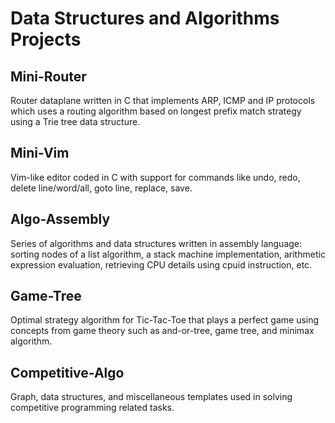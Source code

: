 # Data Structures and Algorithms Projects

## Mini-Router 

Router dataplane written in C that implements ARP, ICMP and IP protocols which uses a routing algorithm based on longest prefix match strategy using a Trie tree data structure.

## Mini-Vim

Vim-like editor coded in C with support for commands like undo, redo, delete line/word/all, goto line, replace, save.

## Algo-Assembly

Series of algorithms and data structures written in assembly language: sorting nodes of a list algorithm, a stack machine implementation, arithmetic expression evaluation, retrieving CPU details using cpuid instruction, etc.

## Game-Tree

Optimal strategy algorithm for Tic-Tac-Toe that plays a perfect game using concepts from game theory such as and-or-tree, game tree, and minimax algorithm.

## Competitive-Algo

Graph, data structures, and miscellaneous templates used in solving competitive programming related tasks.